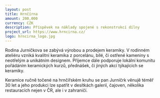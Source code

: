 ```yaml
---
layout: post
title: Hrnčírna
amount: 200,000
currency: CZK
description: Příspěvek na náklady spojené s rekonstrukcí dílny
project_url: https://www.hrncirna.cz/
logo: hrncirna_logo.jpg
---
```


Rodina Jurníčkova se zabývá výrobou a prodejem keramiky. V rodinném ateliéru vzniká kvalitní keramika z porcelánu, bílé, či ostřené kameniny s neotřelým a unikátním designem. Příjemce dále podporuje lokální komunitu pořádáním
keramických kurzů, přednášek, či jiných akcí týkajících se keramiky.

Keramice ručně točené na hrnčířském kruhu se pan Jurníčrk věnujě téměř 30 let a jeho produkci lze spatřit v desítkách galerií, čajoven, několika restauracích nejen v ČR, ale i v zahraničí.

